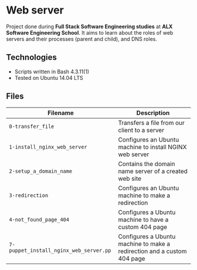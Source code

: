 # Web server

Project done during **Full Stack Software Engineering studies** at **ALX Software Engineering School**. It aims to learn about the roles of web servers and their processes (parent and child), and DNS roles.

## Technologies

- Scripts written in Bash 4.3.11(1)
- Tested on Ubuntu 14.04 LTS

## Files

| Filename                               | Description                                                             |
| -------------------------------------- | ----------------------------------------------------------------------- |
| `0-transfer_file`                      | Transfers a file from our client to a server                            |
| `1-install_nginx_web_server`           | Configures an Ubuntu machine to install NGINX web server                |
| `2-setup_a_domain_name`                | Contains the domain name server of a created web site                   |
| `3-redirection`                        | Configures an Ubuntu machine to make a redirection                      |
| `4-not_found_page_404`                 | Configures a Ubuntu machine to have a custom 404 page                   |
| `7-puppet_install_nginx_web_server.pp` | Configures a Ubuntu machine to make a redirection and a custom 404 page |
